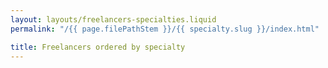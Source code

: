 ```yaml
---
layout: layouts/freelancers-specialties.liquid
permalink: "/{{ page.filePathStem }}/{{ specialty.slug }}/index.html"

title: Freelancers ordered by specialty
---
```


